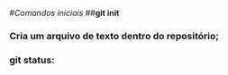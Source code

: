 #*Comandos iniciais*
  ##**git init**
  ### Cria um arquivo de texto dentro do repositório;
  ### git status:
  
  
